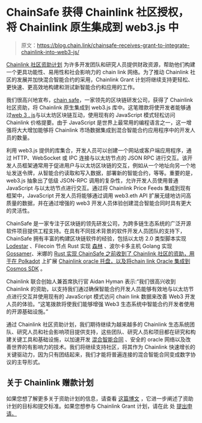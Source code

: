 # ChainSafe 获得 Chainlink 社区授权，将 Chainlink 原生集成到 web3.js 中

> 原文：<https://blog.chain.link/chainsafe-receives-grant-to-integrate-chainlink-into-web3-js/>

[Chainlink 社区资助计划](https://chain.link/community/grants) 为许多开发团队和研究人员提供财政资源，帮助他们构建一个更具功能性、易用性和社会影响力的 chain link 网络。为了推动 Chainlink 社区的发展并加快混合智能合约的采用，Chainlink Grant 计划将继续支持更轻松、更快速、更高效地构建和测试新智能合约和应用的工作。

我们很高兴地宣布，[chain safe](https://chainsafe.io/)，一家领先的区块链研发公司，获得了 Chainlink 社区资助，将 Chainlink 原生集成到 web3.js 库中。这笔赠款将使开发者能够通过[web 3 . js](https://web3js.readthedocs.io/en/v1.3.4/)与以太坊区块链互动，使用现有的 JavaScript 模式轻松访问 Chainlink 价格提要。由于 JavaScript 是世界上最常用的编程语言之一，这一增强将大大增加能够将 Chainlink 市场数据集成到混合智能合约应用程序中的开发人员的数量。

利用 web3.js 提供的库集合，开发人员可以创建一个网站或客户端应用程序，通过 HTTP、WebSocket 或 IPC 连接与以太坊节点的 JSON RPC 进行交互。该开发人员框架通常用于促进用户与以太坊区块链的交互，例如从一个地址向另一个地址发送令牌，从智能合约读取和写入数据，部署新的智能合约，等等。重要的是，web3.js 抽象出了低级 JSON-RPC 调用的复杂性，允许开发人员使用普通 JavaScript 与以太坊节点进行交互。通过将 Chainlink Price Feeds 集成到现有框架中，JavaScript 开发人员将能够通过调用 web3.eth API 扩展无缝地访问高质量的数据，并在通过增强的 web3 开发人员体验创建混合智能合同时具有更大的灵活性。

ChainSafe 是一家专注于区块链的领先研发公司，为跨多链生态系统的广泛开源软件项目提供工程支持。在具有不同技术背景的软件开发人员团队的支持下，ChainSafe 拥有丰富的构建区块链软件的经验，包括以太坊 2.0 类型脚本实现 [Lodestar](https://github.com/ChainSafe/lodestar) 、Filecoin 节点 Rust 实现 [森林](https://github.com/ChainSafe/forest) 、波尔卡多主机 Golang 实现[Gossamer](https://github.com/ChainSafe/gossamer)、米娜的 [Rust 实现 ChainSafe 之前收到了 Chainlink 社区的资助，用于在 Polkadot](https://github.com/ChainSafe/mina-rs) 上扩展 [Chainlink oracle 托盘，以及将](https://blog.chain.link/chainsafe-receives-a-community-grant-to-expand-the-chainlink-oracle-pallet-on-polkadot/)[chain link Oracle 集成到 Cosmos SDK](https://blog.chain.link/chainsafe-receives-grant-to-natively-integrate-chainlink-into-cosmos-sdk/) 。

Chainlink 联合创始人兼首席执行官 Aidan Hyman 表示:“我们很高兴收到 Chainlink 的资助，以支持我们通过确保智能合约开发人员能够有效地与以太坊节点进行交互并使用现有的 JavaScript 模式访问 chain link 数据来改善 Web3 开发人员的体验。“这笔拨款将使我们能够增强 Web3 生态系统中智能合约开发者使用的开源基础设施。”  

通过 Chainlink 社区资助计划，我们期待继续为越来越多的 Chainlink 生态系统团队、研究人员和社会影响项目提供支持，这些团队、研究人员和项目都在研究和构建关键工具和基础设施，以加速开发 [混合智能合同](https://blog.chain.link/hybrid-smart-contracts-explained/) 、安全的 oracle 网络以及改善世界的有影响力的技术。我们将继续支持社区，将其作为 Chainlink 快速增长的关键驱动力，因为只有团结起来，我们才能将普遍连接的混合智能合同变成数字协议的主导形式。

## 关于 Chainlink 赠款计划

如果您想了解更多关于资助计划的信息，请查看 [这篇博文](https://blog.chain.link/introducing-the-chainlink-community-grant-program/) ，它进一步阐述了资助计划的目标和提交标准。如果您想参与 Chainlink Grant 计划，请在此 处 [提出申请。](https://chainlinkgrants.typeform.com/to/efEbsq)
